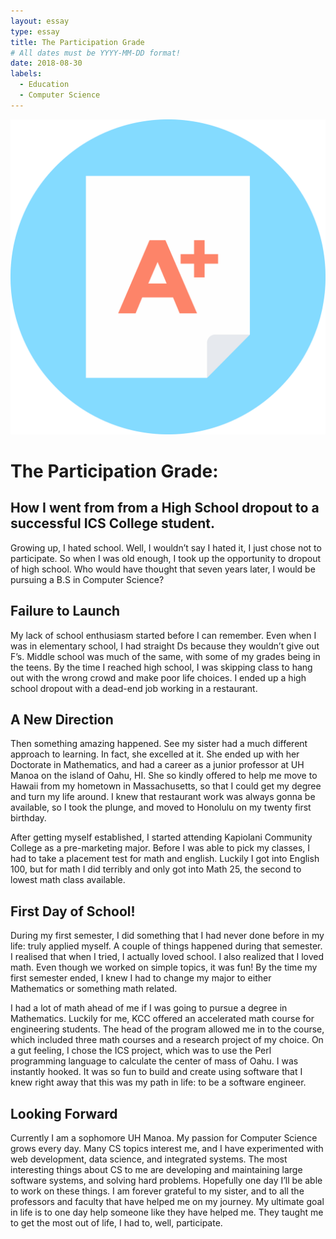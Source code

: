 ```yaml
---
layout: essay
type: essay
title: The Participation Grade
# All dates must be YYYY-MM-DD format!
date: 2018-08-30
labels:
  - Education
  - Computer Science
---
```


<img class="ui medium left floated image" src="../images/a-grade.png"/>

#  The Participation Grade:
## How I went from from a High School dropout to a successful ICS College student.

Growing up, I hated school. Well, I wouldn’t say I hated it, I just chose not to participate. So when I was old enough, I took up the opportunity to dropout of high school. Who would have thought that seven years later, I would be pursuing a B.S in Computer Science?

## Failure to Launch
  My lack of school enthusiasm started before I can remember. Even when I was in elementary school, I had straight Ds because they wouldn’t give out F’s. Middle school was much of the same, with some of my grades being in the teens. By the time I reached high school, I was skipping class to hang out with the wrong crowd and make poor life choices. I ended up a high school dropout with a dead-end job working in a restaurant. 

## A New Direction
  Then something amazing happened. See my sister had a much different approach to learning. In fact, she excelled at it. She ended up with her Doctorate in Mathematics, and had a career as a junior professor at UH Manoa on the island of Oahu, HI. She so kindly offered to help me move to Hawaii from my hometown in Massachusetts, so that I could get my degree and turn my life around. I knew that restaurant work was always gonna be available, so I took the plunge, and moved to Honolulu on my twenty first birthday.

  After getting myself established, I started attending Kapiolani Community College as a pre-marketing major. Before I was able to pick my classes, I had to take a placement test for math and english. Luckily I got into English 100, but for math I did terribly and only got into Math 25, the second to lowest math class available. 

## First Day of School!
  During my first semester, I did something that I had never done before in my life: truly applied myself. A couple of things happened during that semester. I realised that when I tried, I actually loved school. I also realized that I loved math. Even though we worked on simple topics, it was fun! By the time my first semester ended, I knew I had to change my major to either Mathematics or something math related.

  I had a lot of math ahead of me if I was going to pursue a degree in Mathematics. Luckily for me, KCC offered an accelerated math course for engineering students. The head of the program allowed me in to the course, which included three math courses and a research project of my choice. On a gut feeling, I chose the ICS project, which was to use the Perl programming language to calculate the center of mass of Oahu. I was instantly hooked. It was so fun to build and create using software that I knew right away that this was my path in life: to be a software engineer.

## Looking Forward
  Currently I am a sophomore UH Manoa. My passion for Computer Science grows every day. Many CS topics interest me, and I have experimented with web development, data science, and integrated systems. The most interesting things about CS to me are developing and maintaining large software systems, and solving hard problems. Hopefully one day I’ll be able to work on these things. I am forever grateful to my sister, and to all the professors and faculty that have helped me on my journey. My ultimate goal in life is to one day help someone like they have helped me. They taught me to get the most out of life, I had to, well, participate.
